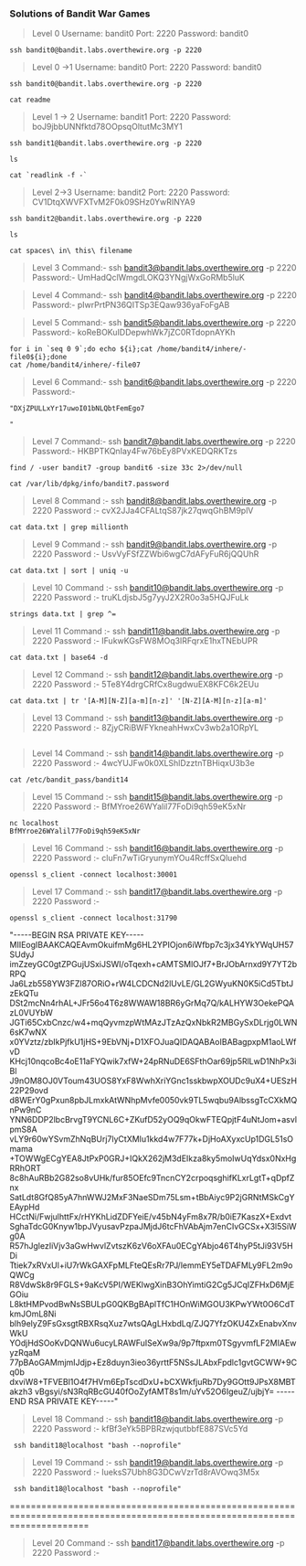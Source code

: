 ### Solutions of Bandit War Games ###

>Level 0
Username: bandit0
Port: 2220
Password: bandit0
```
ssh bandit0@bandit.labs.overthewire.org -p 2220
```

>Level 0 ->1
Username: bandit0
Port: 2220
Password: bandit0
```
ssh bandit0@bandit.labs.overthewire.org -p 2220
```
```
cat readme
```

>Level 1 -> 2
Username: bandit1
Port: 2220
Password: boJ9jbbUNNfktd78OOpsqOltutMc3MY1
```
ssh bandit1@bandit.labs.overthewire.org -p 2220
```
```
ls
```

```
cat `readlink -f -`
```

>Level 2->3
Username: bandit2
Port: 2220
Password: CV1DtqXWVFXTvM2F0k09SHz0YwRINYA9
```
ssh bandit2@bandit.labs.overthewire.org -p 2220
```
```
ls
```
```
cat spaces\ in\ this\ filename
```

>Level 3
Command:-  ssh bandit3@bandit.labs.overthewire.org -p 2220
Password:- UmHadQclWmgdLOKQ3YNgjWxGoRMb5luK

>Level 4
Command:-  ssh bandit4@bandit.labs.overthewire.org -p 2220
Password:-  pIwrPrtPN36QITSp3EQaw936yaFoFgAB

>Level 5
Command:- ssh bandit5@bandit.labs.overthewire.org -p 2220
Password:- koReBOKuIDDepwhWk7jZC0RTdopnAYKh
```
for i in `seq 0 9`;do echo ${i};cat /home/bandit4/inhere/-file0${i};done
cat /home/bandit4/inhere/-file07
```

>Level 6
Command:- ssh bandit6@bandit.labs.overthewire.org -p 2220
Password:-
```
"DXjZPULLxYr17uwoI01bNLQbtFemEgo7
                                                                                                                                                                                                                                                                                                                                                                                                                                                                                                                                                                                                                                                                                                                                                                                                                                                                                                                                                                                                                                        "
```
>Level 7
Command:- ssh bandit7@bandit.labs.overthewire.org -p 2220
Password:- HKBPTKQnIay4Fw76bEy8PVxKEDQRKTzs
```
find / -user bandit7 -group bandit6 -size 33c 2>/dev/null
```
```
cat /var/lib/dpkg/info/bandit7.password
```

>Level 8
Command  :- ssh bandit8@bandit.labs.overthewire.org -p 2220
Password :- cvX2JJa4CFALtqS87jk27qwqGhBM9plV 
```
cat data.txt | grep millionth
```

>Level 9
Command  :- ssh bandit9@bandit.labs.overthewire.org -p 2220
Password :-  UsvVyFSfZZWbi6wgC7dAFyFuR6jQQUhR
```
cat data.txt | sort | uniq -u
```
>Level 10
Command  :- ssh bandit10@bandit.labs.overthewire.org -p 2220
Password :-  truKLdjsbJ5g7yyJ2X2R0o3a5HQJFuLk
```
strings data.txt | grep ^=
```

>Level 11
Command  :- ssh bandit11@bandit.labs.overthewire.org -p 2220
Password :-  IFukwKGsFW8MOq3IRFqrxE1hxTNEbUPR
```
cat data.txt | base64 -d
```

>Level 12
Command  :- ssh bandit12@bandit.labs.overthewire.org -p 2220
Password :- 5Te8Y4drgCRfCx8ugdwuEX8KFC6k2EUu 
```
cat data.txt | tr '[A-M][N-Z][a-m][n-z]' '[N-Z][A-M][n-z][a-m]'
```

>Level 13
Command  :- ssh bandit13@bandit.labs.overthewire.org -p 2220
Password :-  8ZjyCRiBWFYkneahHwxCv3wb2a1ORpYL
```

```

>Level 14
Command  :- ssh bandit14@bandit.labs.overthewire.org -p 2220
Password :-  4wcYUJFw0k0XLShlDzztnTBHiqxU3b3e
```
cat /etc/bandit_pass/bandit14
```

>Level 15
Command  :- ssh bandit15@bandit.labs.overthewire.org -p 2220
Password :-  BfMYroe26WYalil77FoDi9qh59eK5xNr
```
nc localhost 
BfMYroe26WYalil77FoDi9qh59eK5xNr
```

>Level 16
Command  :- ssh bandit16@bandit.labs.overthewire.org -p 2220
Password :-  cluFn7wTiGryunymYOu4RcffSxQluehd
```
openssl s_client -connect localhost:30001
```

>Level 17
Command  :- ssh bandit17@bandit.labs.overthewire.org -p 2220
Password :-  
```
openssl s_client -connect localhost:31790
```
"-----BEGIN RSA PRIVATE KEY-----
MIIEogIBAAKCAQEAvmOkuifmMg6HL2YPIOjon6iWfbp7c3jx34YkYWqUH57SUdyJ
imZzeyGC0gtZPGujUSxiJSWI/oTqexh+cAMTSMlOJf7+BrJObArnxd9Y7YT2bRPQ
Ja6Lzb558YW3FZl87ORiO+rW4LCDCNd2lUvLE/GL2GWyuKN0K5iCd5TbtJzEkQTu
DSt2mcNn4rhAL+JFr56o4T6z8WWAW18BR6yGrMq7Q/kALHYW3OekePQAzL0VUYbW
JGTi65CxbCnzc/w4+mqQyvmzpWtMAzJTzAzQxNbkR2MBGySxDLrjg0LWN6sK7wNX
x0YVztz/zbIkPjfkU1jHS+9EbVNj+D1XFOJuaQIDAQABAoIBABagpxpM1aoLWfvD
KHcj10nqcoBc4oE11aFYQwik7xfW+24pRNuDE6SFthOar69jp5RlLwD1NhPx3iBl
J9nOM8OJ0VToum43UOS8YxF8WwhXriYGnc1sskbwpXOUDc9uX4+UESzH22P29ovd
d8WErY0gPxun8pbJLmxkAtWNhpMvfe0050vk9TL5wqbu9AlbssgTcCXkMQnPw9nC
YNN6DDP2lbcBrvgT9YCNL6C+ZKufD52yOQ9qOkwFTEQpjtF4uNtJom+asvlpmS8A
vLY9r60wYSvmZhNqBUrj7lyCtXMIu1kkd4w7F77k+DjHoAXyxcUp1DGL51sOmama
+TOWWgECgYEA8JtPxP0GRJ+IQkX262jM3dEIkza8ky5moIwUqYdsx0NxHgRRhORT
8c8hAuRBb2G82so8vUHk/fur85OEfc9TncnCY2crpoqsghifKLxrLgtT+qDpfZnx
SatLdt8GfQ85yA7hnWWJ2MxF3NaeSDm75Lsm+tBbAiyc9P2jGRNtMSkCgYEAypHd
HCctNi/FwjulhttFx/rHYKhLidZDFYeiE/v45bN4yFm8x7R/b0iE7KaszX+Exdvt
SghaTdcG0Knyw1bpJVyusavPzpaJMjdJ6tcFhVAbAjm7enCIvGCSx+X3l5SiWg0A
R57hJglezIiVjv3aGwHwvlZvtszK6zV6oXFAu0ECgYAbjo46T4hyP5tJi93V5HDi
Ttiek7xRVxUl+iU7rWkGAXFpMLFteQEsRr7PJ/lemmEY5eTDAFMLy9FL2m9oQWCg
R8VdwSk8r9FGLS+9aKcV5PI/WEKlwgXinB3OhYimtiG2Cg5JCqIZFHxD6MjEGOiu
L8ktHMPvodBwNsSBULpG0QKBgBAplTfC1HOnWiMGOU3KPwYWt0O6CdTkmJOmL8Ni
blh9elyZ9FsGxsgtRBXRsqXuz7wtsQAgLHxbdLq/ZJQ7YfzOKU4ZxEnabvXnvWkU
YOdjHdSOoKvDQNWu6ucyLRAWFuISeXw9a/9p7ftpxm0TSgyvmfLF2MIAEwyzRqaM
77pBAoGAMmjmIJdjp+Ez8duyn3ieo36yrttF5NSsJLAbxFpdlc1gvtGCWW+9Cq0b
dxviW8+TFVEBl1O4f7HVm6EpTscdDxU+bCXWkfjuRb7Dy9GOtt9JPsX8MBTakzh3
vBgsyi/sN3RqRBcGU40fOoZyfAMT8s1m/uYv52O6IgeuZ/ujbjY=
-----END RSA PRIVATE KEY-----"

>Level 18
Command  :- ssh bandit18@bandit.labs.overthewire.org -p 2220
Password :-  kfBf3eYk5BPBRzwjqutbbfE887SVc5Yd
```
 ssh bandit18@localhost "bash --noprofile"

```

>Level 19
Command  :- ssh bandit19@bandit.labs.overthewire.org -p 2220
Password :-  IueksS7Ubh8G3DCwVzrTd8rAVOwq3M5x
```
 ssh bandit18@localhost "bash --noprofile"

```
===========================================================================================================================
>Level 20
Command  :- ssh bandit17@bandit.labs.overthewire.org -p 2220
Password :-  
```

```
